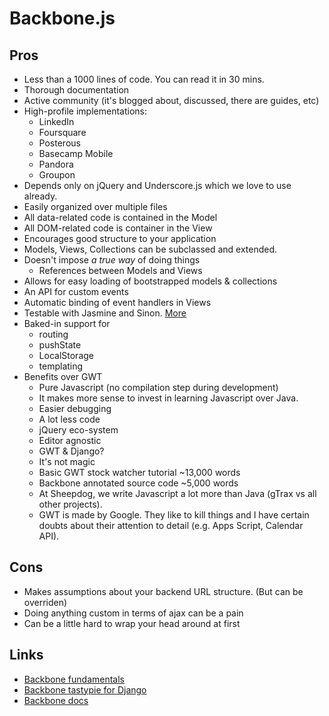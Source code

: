 Backbone.js
===========

Pros
----

* Less than a 1000 lines of code. You can read it in 30 mins.
* Thorough documentation
* Active community (it's blogged about, discussed, there are guides, etc)
* High-profile implementations:
    * LinkedIn
    * Foursquare
    * Posterous
    * Basecamp Mobile
    * Pandora
    * Groupon
* Depends only on jQuery and Underscore.js which we love to use already.
* Easily organized over multiple files
* All data-related code is contained in the Model
* All DOM-related code is container in the View
* Encourages good structure to your application
* Models, Views, Collections can be subclassed and extended.
* Doesn't impose *a true way* of doing things
    * References between Models and Views
* Allows for easy loading of bootstrapped models & collections
* An API for custom events
* Automatic binding of event handlers in Views
* Testable with Jasmine and Sinon. [More][1]
* Baked-in support for
    * routing
    * pushState
    * LocalStorage
    * templating
* Benefits over GWT
    * Pure Javascript (no compilation step during development)
    * It makes more sense to invest in learning Javascript over Java.
    * Easier debugging
    * A lot less code
    * jQuery eco-system
    * Editor agnostic
    * GWT & Django?
    * It's not magic
    * Basic GWT stock watcher tutorial ~13,000 words
    * Backbone annotated source code ~5,000 words
    * At Sheepdog, we write Javascript a lot more than Java (gTrax vs all other
      projects).
    * GWT is made by Google. They like to kill things and I have certain doubts
      about their attention to detail (e.g. Apps Script, Calendar API).

Cons
----

* Makes assumptions about your backend URL structure. (But can be overriden)
* Doing anything custom in terms of ajax can be a pain
* Can be a little hard to wrap your head around at first

Links
-----

* [Backbone fundamentals][2]
* [Backbone tastypie for Django][3]
* [Backbone docs][4]


[1]: http://tinnedfruit.com/2011/03/03/testing-backbone-apps-with-jasmine-sinon.html
[2]: https://github.com/addyosmani/backbone-fundamentals
[3]: https://github.com/PaulUithol/backbone-tastypie
[4]: http://documentcloud.github.com/backbone/
